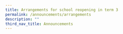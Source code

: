 ```yaml
---
title: Arrangements for school reopening in term 3
permalink: /announcements/arrangements
description: ""
third_nav_title: Announcements
---
```

